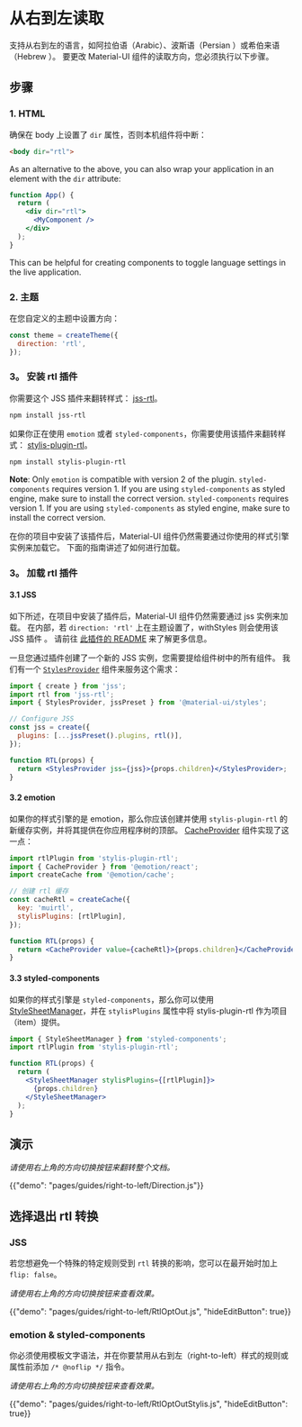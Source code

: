 # 从右到左读取

<p class="description">支持从右到左的语言，如阿拉伯语（Arabic）、波斯语（Persian ）或希伯来语（Hebrew ）。 要更改 Material-UI 组件的读取方向，您必须执行以下步骤。</p>

## 步骤

### 1. HTML

确保在 body 上设置了 `dir` 属性，否则本机组件将中断：

```html
<body dir="rtl">
```

As an alternative to the above, you can also wrap your application in an element with the `dir` attribute:

```jsx
function App() {
  return (
    <div dir="rtl">
      <MyComponent />
    </div>
  );
}
```

This can be helpful for creating components to toggle language settings in the live application.

### 2. 主题

在您自定义的主题中设置方向：

```js
const theme = createTheme({
  direction: 'rtl',
});
```

### 3。 安装 rtl 插件

你需要这个 JSS 插件来翻转样式： [jss-rtl](https://github.com/alitaheri/jss-rtl)。

```sh
npm install jss-rtl
```

如果你正在使用 `emotion` 或者 `styled-components`，你需要使用该插件来翻转样式： [stylis-plugin-rtl](https://github.com/styled-components/stylis-plugin-rtl)。

```sh
npm install stylis-plugin-rtl
```

**Note**: Only `emotion` is compatible with version 2 of the plugin. `styled-components` requires version 1. If you are using `styled-components` as styled engine, make sure to install the correct version. `styled-components` requires version 1. If you are using `styled-components` as styled engine, make sure to install the correct version.

在你的项目中安装了该插件后，Material-UI 组件仍然需要通过你使用的样式引擎实例来加载它。 下面的指南讲述了如何进行加载。

### 3。 加载 rtl 插件

#### 3.1 JSS

如下所述，在项目中安装了插件后，Material-UI 组件仍然需要通过 jss 实例来加载。 在内部，若 `direction: 'rtl'` 上在主题设置了，withStyles 则会使用该 JSS 插件 。 请前往 [此插件的 README](https://github.com/alitaheri/jss-rtl) 来了解更多信息。

一旦您通过插件创建了一个新的 JSS 实例，您需要提给组件树中的所有组件。 我们有一个 [`StylesProvider`](/styles/api/#stylesprovider) 组件来服务这个需求：

```jsx
import { create } from 'jss';
import rtl from 'jss-rtl';
import { StylesProvider, jssPreset } from '@material-ui/styles';

// Configure JSS
const jss = create({
  plugins: [...jssPreset().plugins, rtl()],
});

function RTL(props) {
  return <StylesProvider jss={jss}>{props.children}</StylesProvider>;
}
```

#### 3.2 emotion

如果你的样式引擎的是 emotion，那么你应该创建并使用  `stylis-plugin-rtl` 的新缓存实例，并将其提供在你应用程序树的顶部。 [CacheProvider](https://emotion.sh/docs/cache-provider) 组件实现了这一点：

```jsx
import rtlPlugin from 'stylis-plugin-rtl';
import { CacheProvider } from '@emotion/react';
import createCache from '@emotion/cache';

// 创建 rtl 缓存
const cacheRtl = createCache({
  key: 'muirtl',
  stylisPlugins: [rtlPlugin],
});

function RTL(props) {
  return <CacheProvider value={cacheRtl}>{props.children}</CacheProvider>;
}
```

#### 3.3 styled-components

如果你的样式引擎是 `styled-components`，那么你可以使用 [StyleSheetManager](https://styled-components.com/docs/api#stylesheetmanager)，并在 `stylisPlugins` 属性中将 stylis-plugin-rtl 作为项目（item）提供。

```jsx
import { StyleSheetManager } from 'styled-components';
import rtlPlugin from 'stylis-plugin-rtl';

function RTL(props) {
  return (
    <StyleSheetManager stylisPlugins={[rtlPlugin]}>
      {props.children}
    </StyleSheetManager>
  );
}
```

## 演示

_请使用右上角的方向切换按钮来翻转整个文档。_

{{"demo": "pages/guides/right-to-left/Direction.js"}}

## 选择退出 rtl 转换

### JSS

若您想避免一个特殊的特定规则受到 `rtl` 转换的影响，您可以在最开始时加上 `flip: false`。

_请使用右上角的方向切换按钮来查看效果。_

{{"demo": "pages/guides/right-to-left/RtlOptOut.js", "hideEditButton": true}}

### emotion & styled-components

你必须使用模板文字语法，并在你要禁用从右到左（right-to-left）样式的规则或属性前添加 `/* @noflip */` 指令。

_请使用右上角的方向切换按钮来查看效果。_

{{"demo": "pages/guides/right-to-left/RtlOptOutStylis.js", "hideEditButton": true}}
